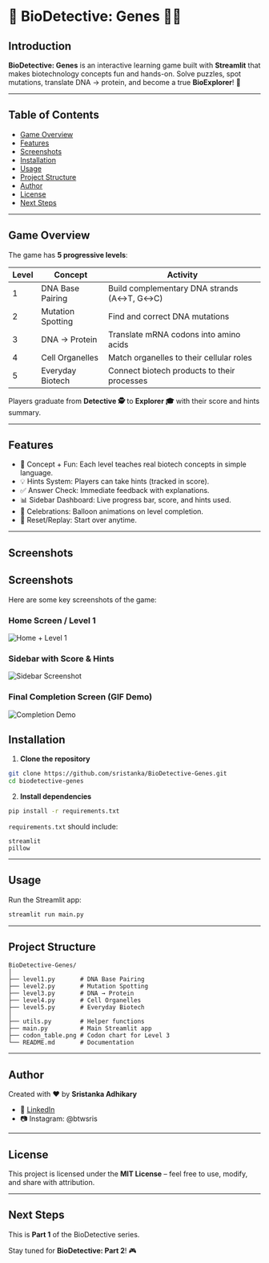# 🧬 BioDetective: Genes 🕵️‍♂️

## Introduction

**BioDetective: Genes** is an interactive learning game built with **Streamlit** that makes biotechnology concepts fun and hands-on.
Solve puzzles, spot mutations, translate DNA → protein, and become a true **BioExplorer**! 🚀

---

## Table of Contents

* [Game Overview](#game-overview)
* [Features](#features)
* [Screenshots](#screenshots)
* [Installation](#installation)
* [Usage](#usage)
* [Project Structure](#project-structure)
* [Author](#author)
* [License](#license)
* [Next Steps](#next-steps)

---

## Game Overview

The game has **5 progressive levels**:

| Level | Concept           | Activity                                    |
| ----- | ----------------- | ------------------------------------------- |
| 1     | DNA Base Pairing  | Build complementary DNA strands (A↔T, G↔C)  |
| 2     | Mutation Spotting | Find and correct DNA mutations              |
| 3     | DNA → Protein     | Translate mRNA codons into amino acids      |
| 4     | Cell Organelles   | Match organelles to their cellular roles    |
| 5     | Everyday Biotech  | Connect biotech products to their processes |

Players graduate from **Detective 🕵️** to **Explorer 🎓** with their score and hints summary.

---

## Features

* 📖 Concept + Fun: Each level teaches real biotech concepts in simple language.
* 💡 Hints System: Players can take hints (tracked in score).
* ✅ Answer Check: Immediate feedback with explanations.
* 📊 Sidebar Dashboard: Live progress bar, score, and hints used.
* 🎉 Celebrations: Balloon animations on level completion.
* 🔄 Reset/Replay: Start over anytime.

---

## Screenshots

## Screenshots
Here are some key screenshots of the game:

### Home Screen / Level 1
![Home + Level 1](./screenshots/home_level1.png)

### Sidebar with Score & Hints
![Sidebar Screenshot](./screenshots/sidebar.png)

### Final Completion Screen (GIF Demo)
![Completion Demo](./screenshots/completion.gif)


## Installation

1. **Clone the repository**

```bash
git clone https://github.com/sristanka/BioDetective-Genes.git
cd biodetective-genes
```

2. **Install dependencies**

```bash
pip install -r requirements.txt
```

`requirements.txt` should include:

```
streamlit
pillow
```

---

## Usage

Run the Streamlit app:

```bash
streamlit run main.py
```

---

## Project Structure

```
BioDetective-Genes/
│
├── level1.py       # DNA Base Pairing
├── level2.py       # Mutation Spotting
├── level3.py       # DNA → Protein
├── level4.py       # Cell Organelles
├── level5.py       # Everyday Biotech
│
├── utils.py        # Helper functions
├── main.py         # Main Streamlit app
├── codon_table.png # Codon chart for Level 3
└── README.md       # Documentation
```

---

## Author

Created with ❤️ by **Sristanka Adhikary**

* 🔗 [LinkedIn](https://www.linkedin.com/in/)
* 📷 Instagram: @btwsris

---

## License

This project is licensed under the **MIT License** – feel free to use, modify, and share with attribution.

---

## Next Steps

This is **Part 1** of the BioDetective series.

Stay tuned for **BioDetective: Part 2**! 🎮

